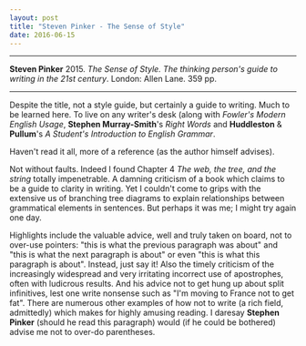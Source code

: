 ```yaml
---
layout: post
title: "Steven Pinker - The Sense of Style"
date: 2016-06-15
---
```


***
<b>Steven Pinker</b> 2015. _The Sense of Style. The thinking person's guide to writing in the 21st century_.  London: Allen Lane. 359 pp.

***

Despite the title, not a style guide, but certainly a guide to writing.  Much to be learned here.  To live on any writer's desk (along with _Fowler's Modern English Usage_, **Stephen Murray-Smith**'s _Right Words_ and **Huddleston** & **Pullum**'s _A Student's Introduction to English Grammar_.

Haven't read it all, more of a reference (as the author himself advises).  

Not without faults.  Indeed I found Chapter 4 _The web, the tree, and the string_ totally impenetrable.  A damning criticism of a book which claims to be a guide to clarity in writing.  Yet I couldn't come to grips with the extensive us of branching tree diagrams to explain relationships between grammatical elements in sentences.  But perhaps it was me; I might try again one day.

Highlights include the valuable advice, well and truly taken on board, not to over-use pointers: "this is what the previous paragraph was about" and "this is what the next paragraph is about" or even "this is what this paragraph is about".  Instead, just say it! Also the timely criticism of the increasingly widespread and very irritating incorrect use of apostrophes, often with ludicrous results.    And his advice not to get hung up about split infinitives, lest one write nonsense such as "I'm moving to France not to get fat".  There are numerous other examples of how not to write (a rich field, admittedly) which makes for highly amusing reading. I daresay **Stephen Pinker** (should he read this paragraph) would (if he could be bothered) advise me not to over-do parentheses.
